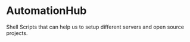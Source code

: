 # AutomationHub
Shell Scripts that can help us to setup different servers and open source projects.
